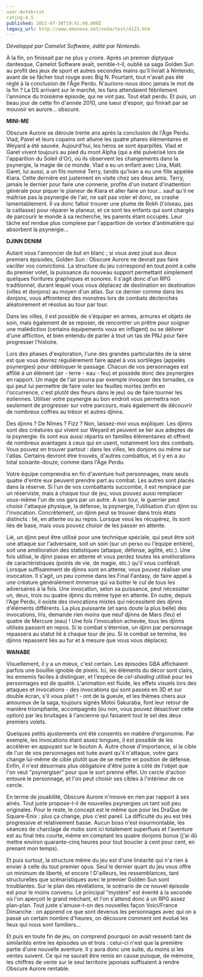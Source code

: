 ```yaml
---
user:Antekrist
rating:4.5
published: 2011-07-30T19:41:48.000Z
legacy_url: http://www.emunova.net/veda/test/4123.htm
---
```

_Développé par Camelot Software, édité par Nintendo._  

  

À la fin, on finissait par ne plus y croire. Après un premier diptyque dantesque, Camelot Software avait, semble-t-il, oublié sa saga Golden Sun au profit des jeux de sport et autres secondes mains qu'il livrait à Nintendo, avant de se fâcher tout rouge avec Big N. Pourtant, tout n'avait pas été réglé à la conclusion de l'Âge Perdu. N'aurions-nous donc jamais le mot de la fin ? La DS arrivant sur le marché, les fans attendaient fébrilement l'annonce du troisième épisode, qui ne vint pas. Tout était perdu. Et puis, un beau jour de cette fin d'année 2010, une lueur d'espoir, qui finirait par se mouvoir en aurore... obscure.  

  

**MINI-ME**  

Obscure Aurore se déroule trente ans après la conclusion de l'Âge Perdu. Vlad, Pavel et leurs copains ont allumé les quatre phares élémentaires et Weyard a été sauvée. Aujourd'hui, les héros se sont éparpillés. Vlad et Garet vivent toujours au pied du mont Alpha (qui a été pulvérisé lors de l'apparition du Soleil d'Or), où ils observent les changements dans la psynergie, la magie de ce monde. Vlad a eu un enfant avec Lina, Matt. Garet, lui aussi, a un fils nommé Terry, tandis qu'Ivan a eu une fille appelée Kiara. Cette dernière est justement en visite chez ses deux amis. Terry, jamais le dernier pour faire une connerie, profite d'un instant d'inattention générale pour piquer le planeur de Kiara et aller faire un tour... sauf qu'il ne maîtrise pas la psynergie de l'air, ne sait pas voler et donc, se crashe lamentablement. Il va donc falloir trouver une plume de Rokh (l'oiseau, pas la caillasse) pour réparer le planeur, et ce sont les enfants qui sont chargés de parcourir le monde à sa recherche, les parents étant occupés. Leur tâche est rendue plus complexe par l'apparition de vortex d'antimatière qui absorbent la psynergie...  

  

**DJINN DENIM**  

Autant vous l'annoncer de but en blanc ; si vous avez joué aux deux premiers épisodes, Golden Sun : Obscure Aurore ne devrait pas faire vaciller vos convictions. La structure du jeu correspond en tout point à celle du premier volet, la puissance du nouveau support permettant simplement quelques fioritures graphiques et sonores. Il s'agit donc d'un RPG traditionnel, durant lequel vous vous déplacez de destination en destination (villes et donjons) au moyen d'un atlas. Sur ce dernier comme dans les donjons, vous affronterez des monstres lors de combats déclenchés aléatoirement et résolus au tour par tour.  

Dans les villes, il est possible de s'équiper en armes, armures et objets de soin, mais également de se reposer, de rencontrer un prêtre pour soigner une malédiction (certains équipements vous en infligent) ou se délivrer d'une affliction, et bien entendu de parler à tout un tas de PNJ pour faire progresser l'histoire.  

Lors des phases d'exploration, l'une des grandes particularités de la série est que vous devrez régulièrement faire appel à vos sortilèges (appelés psynergies) pour débloquer le passage. Chacun de vos personnages est affilié à un élément (air - terre - eau - feu) et possède donc des psynergies en rapport. Un mage de l'air pourra par exemple invoquer des tornades, ce qui peut lui permettre de faire voler les feuilles mortes (enfin en l'occurrence, c'est plutôt des fleurs dans le jeu) ou de faire tourner les éoliennes. Utiliser votre psynergie au bon endroit vous permettra non seulement de progresser sur votre parcours, mais également de découvrir de nombreux coffres au trésor et autres djinns.  

Des djinns ? De Nîmes ? Fizz ? Non, laissez-moi vous expliquer. Les djinns sont des créatures qui vivent sur Weyard et peuvent se lier aux adeptes de la psynergie. Ils sont eux aussi répartis en familles élémentaires et offrent de nombreux avantages à ceux qui en usent, notamment lors des combats. Vous pouvez en trouver partout : dans les villes, les donjons ou même sur l'atlas. Certains devront être trouvés, d'autres combattus, et il y en a au total soixante-douze, comme dans l'Âge Perdu.  

Votre équipe comprendra en fin d'aventure huit personnages, mais seuls quatre d'entre eux peuvent prendre part au combat. Les autres sont placés dans la réserve. Si l'un de vos combattants succombe, il est remplacé par un réserviste, mais à chaque tour de jeu, vous pouvez aussi remplacer vous-même l'un de vos gars par un autre. A son tour, le guerrier peut choisir l'attaque physique, la défense, la psynergie, l'utilisation d'un djinn ou l'invocation. Concrètement, un djinn peut se trouver dans trois états distincts : lié, en attente ou au repos. Lorsque vous les récupérez, ils sont liés de base, mais vous pouvez choisir de les passer en attente.  

Lié, un djinn peut être utilisé pour une technique spéciale, qui peut être soit une attaque sur l'adversaire, soit un soin (sur un perso ou l'équipe entière), soit une amélioration des statistiques (attaque, défense, agilité, etc.). Une fois utilisé, le djinn passe en attente et vous perdez toutes les améliorations de caractéristiques (points de vie, de magie, etc.) qu'il vous conférait. Lorsque suffisamment de djinns sont en attente, vous pouvez réaliser une invocation. Il s'agit, un peu comme dans les Final Fantasy, de faire appel à une créature généralement immense qui va botter le cul de tous les adversaires à la fois. Une invocation, selon sa puissance, peut nécessiter un, deux, trois ou quatre djinns du même type en attente. En outre, depuis l'Age Perdu, il existe des invocations mixtes qui nécessitent des djinns d'éléments différents. La plus puissante (et sans doute la plus belle) des invocations, Iris, demande rien moins que neuf djinns de Mars (feu) et quatre de Mercure (eau) ! Une fois l'invocation achevée, tous les djinns utilisés passent en repos. Si le combat s'éternise, un djinn par personnage repassera au statut lié à chaque tour de jeu. Si le combat se termine, les djinns repassent liés au fur et à mesure que vous vous déplacez.  

  

**WANABE**  

Visuellement, il y a un mieux, c'est certain. Les épisodes GBA affichaient parfois une bouillie ignoble de pixels. Ici, les éléments du décor sont clairs, les ennemis faciles à distinguer, et l'espèce de _cel-shading_ utilisé pour les personnages est de qualité. L'animation est fluide, les effets visuels lors des attaques et invocations - des invocations qui sont passés en 3D et sur double écran, s'il vous plait ! - ont de la gueule, et les thèmes chers aux amoureux de la saga, toujours signés Motoi Sakuraba, font leur retour de manière triomphante, accompagnés (ou non, vous pouvez désactiver cette option) par les bruitages à l'ancienne qui faisaient tout le sel des deux premiers volets.  

Quelques petits ajustements ont été consentis en matière d'ergonomie. Par exemple, les invocations étant assez longues, il est possible de les accélérer en appuyant sur le bouton A. Autre chose d'importance, si la cible de l'un de vos personnages est tuée avant qu'il n'attaque, votre gars change lui-même de cible plutôt que de se mettre en position de défense. Enfin, il n'est désormais plus obligatoire d'être juste à côté de l'objet que l'on veut "psynergiser" pour que le sort prenne effet. Un cercle d'action entoure le personnage, et l'on peut choisir ses cibles à l'intérieur de ce cercle.  

En terme de jouabilité, Obscure Aurore n'innove en rien par rapport à ses aînés. Tout juste propose-t-il de nouvelles psynergies un tant soit peu originales. Pour le reste, le concept est le même que pour les DraQue de Square-Enix : plus ça change, plus c'est pareil. La difficulté du jeu est très progressive et relativement basse. Aucun boss n'est insurmontable, les séances de charclage de mobs sont ici totalement superflues et l'aventure est au final très courte, même en comptant les quatre donjons bonus (j'ai dû mettre environ quarante-cinq heures pour tout boucler à cent pour cent, en prenant mon temps).  

Et puis surtout, la structure même du jeu est d'une linéarité qui n'a rien à envier à celle du tout premier opus. Seul le dernier quart du jeu vous offre un minimum de liberté, et encore ! D'ailleurs, les ressemblances, tant structurelles que scénaristiques avec le premier Golden Sun sont troublantes. Sur le plan des révélations, le scénario de ce nouvel épisode est pour le moins convenu. Le principal "mystère" est éventé à la seconde où l'on aperçoit le grand méchant, et l'on s'attend donc à un RPG assez plan-plan. Tout juste s'amuse-t-on des nouvelles façon Voici/France Dimanche : on apprend ce que sont devenus les personnages avec qui on a passé un certain nombre d'heures, on découvre comment ont évolué les lieux qui nous sont familiers...   

Et puis en toute fin de jeu, on comprend pourquoi on avait ressenti tant de similarités entre les épisodes un et trois : celui-ci n'est que la première partie d'une nouvelle aventure. Il y aura donc une suite, du moins si les ventes suivent. Ce qui ne saurait être remis en cause puisque, de mémoire, les chiffres de vente sur le seul territoire japonais suffisaient à rendre Obscure Aurore rentable.